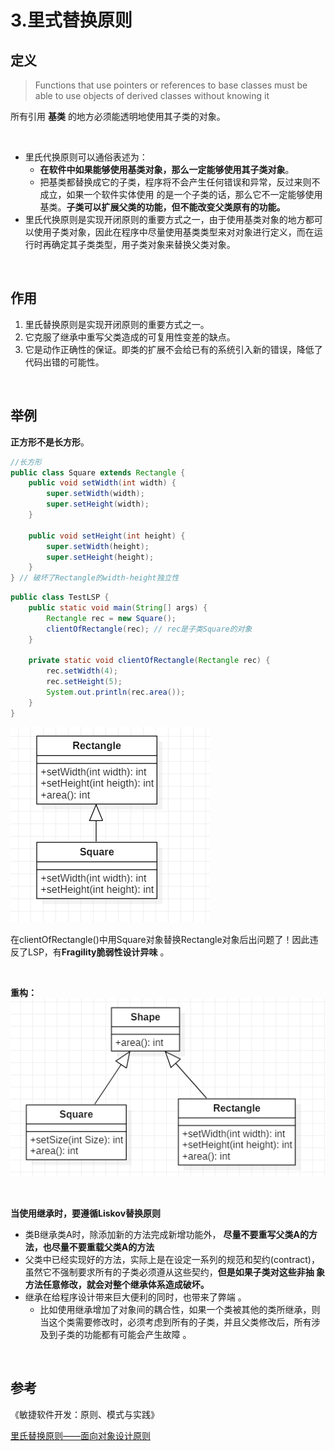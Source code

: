 # 3.里式替换原则

## 定义

> Functions that use pointers or references to base classes must be able to use objects of derived classes without knowing it

所有引用 **基类** 的地方必须能透明地使用其子类的对象。

<br>

- 里氏代换原则可以通俗表述为：
  - **在软件中如果能够使用基类对象，那么一定能够使用其子类对象**。
  - 把基类都替换成它的子类，程序将不会产生任何错误和异常，反过来则不成立，如果一个软件实体使用 的是一个子类的话，那么它不一定能够使用基类。**子类可以扩展父类的功能，但不能改变父类原有的功能。**
- 里氏代换原则是实现开闭原则的重要方式之一，由于使用基类对象的地方都可以使用子类对象，因此在程序中尽量使用基类类型来对对象进行定义，而在运行时再确定其子类类型，用子类对象来替换父类对象。

<br>



## 作用

1. 里氏替换原则是实现开闭原则的重要方式之一。
2. 它克服了继承中重写父类造成的可复用性变差的缺点。
3. 它是动作正确性的保证。即类的扩展不会给已有的系统引入新的错误，降低了代码出错的可能性。

<br>



## 举例

**正方形不是长方形**。

```java
//长方形
public class Square extends Rectangle {   
    public void setWidth(int width) {  
        super.setWidth(width);  
        super.setHeight(width);  
    } 
 
 	public void setHeight(int height) {  
    	super.setWidth(height); 
     	super.setHeight(height);   
 	} 
} // 破坏了Rectangle的width-height独立性 
```

```java
public class TestLSP {   
    public static void main(String[] args) {  
        Rectangle rec = new Square();  
        clientOfRectangle(rec); // rec是子类Square的对象  
    } 
 
 	private static void clientOfRectangle(Rectangle rec) {  
    	rec.setWidth(4);  
   	 	rec.setHeight(5);  
   	 	System.out.println(rec.area());   
	} 
} 
```

![image](images/不符合里式替换原则的长方形正方形设计类图.png)



在clientOfRectangle()中用Square对象替换Rectangle对象后出问题了！因此违反了LSP，有**Fragility脆弱性设计异味** 。

<br>



**重构：**
![image](images/符合里式替换原则的长方形正方形设计类图.png)

<br>

**当使用继承时，要遵循Liskov替换原则** 

- 类B继承类A时，除添加新的方法完成新增功能外， **尽量不要重写父类A的方法，也尽量不要重载父类A的方法** 
- 父类中已经实现好的方法，实际上是在设定一系列的规范和契约(contract)，虽然它不强制要求所有的子类必须遵从这些契约，**但是如果子类对这些非抽 象方法任意修改，就会对整个继承体系造成破坏。**
- 继承在给程序设计带来巨大便利的同时，也带来了弊端 。
  - 比如使用继承增加了对象间的耦合性，如果一个类被其他的类所继承，则当这个类需要修改时，必须考虑到所有的子类，并且父类修改后，所有涉及到子类的功能都有可能会产生故障 。

<br>

## 参考

《敏捷软件开发：原则、模式与实践》<br>

[里氏替换原则——面向对象设计原则](http://c.biancheng.net/view/1324.html)<br>




  